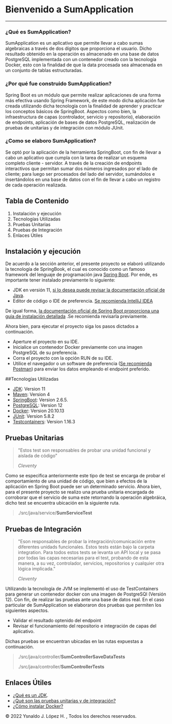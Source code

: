 
# Bienvenido a SumApplication
***
### ¿Qué es SumApplication? 
SumApplication es un aplicativo que permite llevar a cabo sumas 
algebraicas a través de dos dígitos que proporciona el usuario. 
Dicho resultado obtenido en la operación es almacenado en una base de 
datos PostgreSQL implementada con un contenedor creado con la tecnología Docker, 
esto con la finalidad de que la data procesada sea almacenada en un conjunto 
de tablas estructuradas.

### ¿Por qué fue construido SumApplication? 
Spring Boot es un módulo que permite realizar aplicaciones de una forma más efectiva 
usando Spring Framework, de este modo dicha aplicación fue creada utilizando dicha tecnología 
con la finalidad de aprender y practicar los conceptos básicos de SpringBoot. 
Aspectos como bien, la infraestructura de capas (controlador, servicio y 
repositorio), elaboración de endpoints, aplicación de bases de datos PostgreSQL, 
realización de pruebas de unitarias y de integración con módulo JUnit. 

### ¿Como se elaboro SumApplication? 
Se optó por la aplicación de la herramienta SpringBoot, con fin de llevar a cabo un 
aplicativo que cumpla con la tarea de realizar un esquema completo cliente - servidor.
A través de la creación de endpoints interactivos que permitan sumar dos números ingresados
por el lado de cliente; para luego ser procesados del lado del servidor, sumándolos e insertándolos
en una base de datos con el fin de llevar a cabo un registro de cada operación realizada. 

## Tabla de Contenido
1. Instalación y ejecución
2. Tecnologías Utilizadas
3. Pruebas Unitarias 
4. Pruebas de Integración 
5. Enlaces Útiles

## Instalación y ejecución
De acuerdo a la sección anterior, el presente proyecto se elaboró utilizando la
tecnología de SpringBook, el cual es conocido como un famoso framework del lenguaje
de programación java [Spring Boot](https://spring.io/projects/spring-boot#overview). Por ende,
es importante tener instalado previamente lo siguiente:

* JDK en versión 11, [si lo desea puede revisar la 
documentación oficial de Java](https://www.java.com/es/download/help/windows_manual_download.html). 
* Editor de código o IDE de preferencia. [Se recomienda IntelliJ IDEA](https://www.jetbrains.com/es-es/idea/)

De igual forma, [la documentación oficial de Spring Boot proporciona una guia de instalación 
detallada](https://docs.spring.io/spring-boot/docs/current-SNAPSHOT/reference/html/getting-started.html#getting-started.first-application)
.Se recomienda revisarla previamente.

Ahora bien, para ejecutar el proyecto siga los pasos dictados a continuación. 

* Aperture el proyecto en su IDE. 
* Inicialice un contenedor Docker previamente con una imagen PostgreSQL de su preferencia. 
* Corra el proyecto con la opción RUN de su IDE.
* Utilice el navegador o un software de preferencia ([Se recomienda Postman](https://www.postman.com/))
para enviar los datos empleando el endpoint preferido. 

##Tecnologías Utilizadas

* [JDK](https://www.oracle.com/co/java/technologies/javase/javase8-archive-downloads.html): Version 11
* [Maven](https://maven.apache.org/): Version 4
* [SpringBoot](https://spring.io/projects/spring-boot): Version 2.6.5.
* [PostgreSQL](https://www.postgresql.org/): Version 12
* [Docker](https://www.docker.com/): Version 20.10.13
* [JUnit](https://junit.org/junit5/): Version 5.8.2
* [Testcontainers](https://www.testcontainers.org/): Version 1.16.3


## Pruebas Unitarias 
>"Estos test son responsables de probar una unidad funcional y aislada de código"
> 
> *Cleventy*

Como se especifica anteriormente este tipo de test se encarga de probar el comportamiento
de una unidad de código, que bien a efectos de la aplicación en Spring Boot puede ser un
determinado servicio. Ahora bien, para el presente proyecto se realizo una prueba unitaria 
encargada de corroborar que el servicio de suma este retornando la operación algebráica, dicho 
test se encuentra ubicación en la siguiente ruta. 
> ./src/java/service/**SumServiceTest**  

## Pruebas de Integración 
>"Eson responsables de probar la integración/comunicación entre diferentes unidads funcionales. 
> Estos tests están bajo la carpeta integration. Para todos estos tests se levanta un
> API local y se pasa por todas las capas necesarias para el test, probando de esta 
> manera, a su vez, controlador, servicios, repositorios y cualquier otra lógica 
> implicada."
>
> *Cleventy*

Utilizando la tecnología de JVM se implementó el uso de TestContainers para generar 
un contenedor docker con una imagen de PostgreSQl (Versión 12). Con fin, de realizar 
las pruebas ante una base de datos real. En el caso particular de SumApplication se 
elaboraron dos pruebas que permiten los siguientes aspectos.

* Validar el resultado optenido del endpoint 
* Revisar el funcionamiento del repositorio e integración de capas del aplicativo. 

Dichas pruebas se encuentran ubicadas en las rutas expuestas a continuación. 
> ./src/java/controller/**SumControllerSaveDataTests**
> 
> ./src/java/controller/**SumControllerTests**

## Enlaces Útiles
* [¿Qué es un JDK](https://www.ibm.com/docs/es/i/7.3?topic=platform-java-development-kit).
* [¿Qué son las pruebas unitarias y de integración?](https://cleventy.com/pruebas-de-unidad-e-integracion-en-un-proyecto-spring-boot/)
* [¿Cómo instalar Docker?](https://www.docker.com/get-started/)



&copy; 2022 Ysnaldo J. López H. , Todos los derechos reservados.   